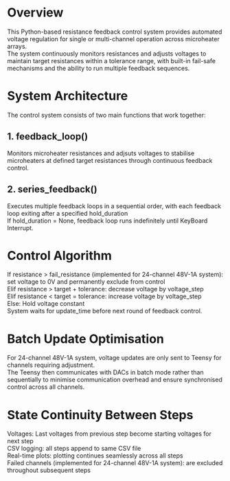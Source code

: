 # Overview
This Python-based resistance feedback control system provides automated voltage regulation for single or multi-channel operation across microheater arrays. <br> 
The system continuously monitors resistances and adjusts voltages to maintain target resistances within a tolerance range, with built-in fail-safe mechanisms and the ability to run multiple feedback sequences. 

# System Architecture
The control system consists of two main functions that work together:

## 1. feedback_loop()
Monitors microheater resistances and adjsuts voltages to stabilise microheaters at defined target resistances through continuous feedback control.

## 2. series_feedback()
Executes multiple feedback loops in a sequential order, with each feedback loop exiting after a specified hold_duration <br>
If hold_duration = None, feedback loop runs indefinitely until KeyBoard Interrupt.

# Control Algorithm
If resistance > fail_resistance (implemented for 24-channel 48V-1A system): <br> 
set voltage to 0V and permanently exclude from control <br>
Elif resistance > target + tolerance: decrease voltage by voltage_step <br>
Elif resistance < target = tolerance: increase voltage by voltage_step <br>
Else: Hold voltage constant <br>
System waits for update_time before next round of feedback control.

# Batch Update Optimisation
For 24-channel 48V-1A system, voltage updates are only sent to Teensy for channels requiring adjustment. <br>
The Teensy then communicates with DACs in batch mode rather than sequentially to minimise communication overhead and ensure synchronised control across all channels.

# State Continuity Between Steps
Voltages: Last voltages from previous step become starting voltages for next step <br>
CSV logging: all steps append to same CSV file <br>
Real-time plots: plotting continues seamlessly across all steps <br>
Failed channels (implemented for 24-channel 48V-1A system): are excluded throughout subsequent steps
